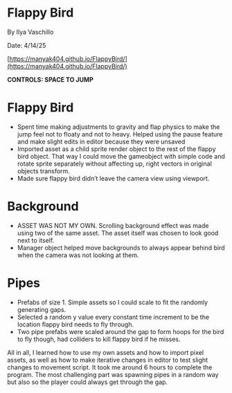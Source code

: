 # Flappy Bird

By Ilya Vaschillo

Date: 4/14/25

[https://manyak404.github.io/FlappyBird/](https://manyak404.github.io/FlappyBird/)

**CONTROLS: SPACE TO JUMP**

# Flappy Bird

*   Spent time making adjustments to gravity and flap physics to make the jump feel not to floaty and not to heavy. Helped using the pause feature and make slight edits in editor because they were unsaved
*   Imported asset as a child sprite render object to the rest of the flappy bird object. That way I could move the gameobject with simple code and rotate sprite separately without affecting up, right vectors in original objects transform.
*   Made sure flappy bird didn’t leave the camera view using viewport.

# Background

*   ASSET WAS NOT MY OWN. Scrolling background effect was made using two of the same asset. The asset itself was chosen to look good next to itself.
*   Manager object helped move backgrounds to always appear behind bird when the camera was not looking at them.

# Pipes

*   Prefabs of size 1. Simple assets so I could scale to fit the randomly generating gaps.
*   Selected a random y value every constant time increment to be the location flappy bird needs to fly through.
*   Two pipe prefabs were scaled around the gap to form hoops for the bird to fly though, had colliders to kill flappy bird if he misses.

All in all, I learned how to use my own assets and how to import pixel assets, as well as how to make iterative changes in editor to test slight changes to movement script. It took me around 6 hours to complete the program. The most challenging part was spawning pipes in a random way but also so the player could always get through the gap.
